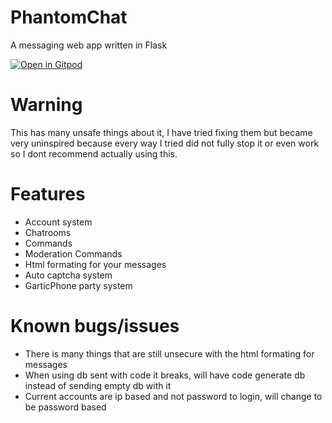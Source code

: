 # PhantomChat
A messaging web app written in Flask

[![Open in Gitpod](https://gitpod.io/button/open-in-gitpod.svg)](https://gitpod.io/#https://github.com/MrEnder0/PhantomChat)

# Warning
This has many unsafe things about it, I have tried fixing them but became very uninspired because every way I tried did not fully stop it or even work so I dont recommend actually using this.

# Features 
 * Account system
 * Chatrooms
 * Commands
 * Moderation Commands
 * Html formating for your messages
 * Auto captcha system
 * GarticPhone party system

# Known bugs/issues
 * There is many things that are still unsecure with the html formating for messages
 * When using db sent with code it breaks, will have code generate db instead of sending empty db with it
 * Current accounts are ip based and not password to login, will change to be password based
